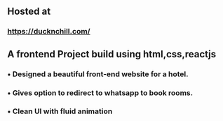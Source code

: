 
## Hosted at 
### https://ducknchill.com/

## A frontend Project build using html,css,reactjs
### • Designed a beautiful front-end website for a hotel.
### • Gives option to redirect to whatsapp to book rooms.
### • Clean UI with fluid animation
